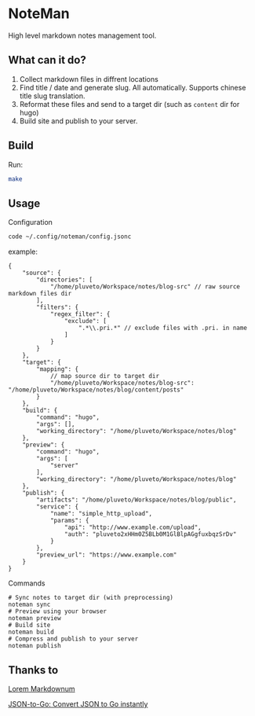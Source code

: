 # NoteMan

High level markdown notes management tool.

## What can it do?

1. Collect markdown files in diffrent locations
1. Find title / date and generate slug. All automatically. Supports chinese title slug translation.
1. Reformat these files and send to a target dir (such as `content` dir for hugo)
1. Build site and publish to your server.

## Build

Run:

```bash
make
```

## Usage

Configuration

```bash
code ~/.config/noteman/config.jsonc
```

example:

```jsonc
{
    "source": {
        "directories": [
            "/home/pluveto/Workspace/notes/blog-src" // raw source markdown files dir
        ],
        "filters": {
            "regex_filter": {
                "exclude": [
                    ".*\\.pri.*" // exclude files with .pri. in name
                ]
            }
        }
    },
    "target": {
        "mapping": {
            // map source dir to target dir
            "/home/pluveto/Workspace/notes/blog-src": "/home/pluveto/Workspace/notes/blog/content/posts"
        }
    },
    "build": {
        "command": "hugo",
        "args": [],
        "working_directory": "/home/pluveto/Workspace/notes/blog"
    },
    "preview": {
        "command": "hugo",
        "args": [
            "server"
        ],
        "working_directory": "/home/pluveto/Workspace/notes/blog"
    },
    "publish": {
        "artifacts": "/home/pluveto/Workspace/notes/blog/public",
        "service": {
            "name": "simple_http_upload",
            "params": {
                "api": "http://www.example.com/upload",
                "auth": "pluveto2xHHm0Z5BLb0M1GlBlpAGgfuxbqzSrDv"
            }
        },
        "preview_url": "https://www.example.com"
    }
}
```

Commands

```shell
# Sync notes to target dir (with preprocessing)
noteman sync
# Preview using your browser
noteman preview
# Build site
noteman build
# Compress and publish to your server
noteman publish
```

## Thanks to

[Lorem Markdownum](https://jaspervdj.be/lorem-markdownum/)

[JSON-to-Go: Convert JSON to Go instantly](https://mholt.github.io/json-to-go/)

